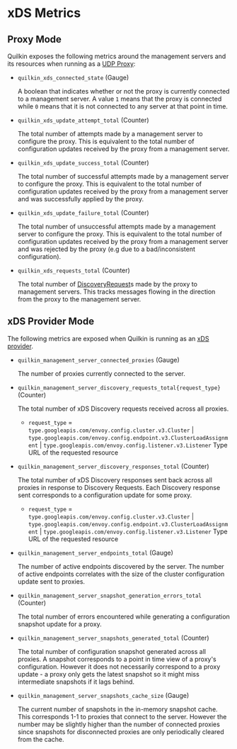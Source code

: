 # xDS Metrics

## Proxy Mode

Quilkin exposes the following metrics around the management servers and its resources when running as a
[UDP Proxy](../proxy-mode.md):

- `quilkin_xds_connected_state` (Gauge)

  A boolean that indicates whether or not the proxy is currently connected to a management server. A value `1` means that the proxy is connected while `0` means that it is not connected to any server at that point in time.

- `quilkin_xds_update_attempt_total` (Counter)

  The total number of attempts made by a management server to configure the proxy. This is equivalent to the total number of configuration updates received by the proxy from a management server.

- `quilkin_xds_update_success_total` (Counter)

  The total number of successful attempts made by a management server to configure the proxy. This is equivalent to the total number of configuration updates received by the proxy from a management server and was successfully applied by the proxy.

- `quilkin_xds_update_failure_total` (Counter)

  The total number of unsuccessful attempts made by a management server to configure the proxy. This is equivalent to the total number of configuration updates received by the proxy from a management server and was rejected by the proxy (e.g due to a bad/inconsistent configuration).

- `quilkin_xds_requests_total` (Counter)

  The total number of [DiscoveryRequest]s made by the proxy to management servers. This tracks messages flowing in the direction from the proxy to the management server.


## xDS Provider Mode

The following metrics are exposed when Quilkin is running as an [xDS provider](builtin.md).

- `quilkin_management_server_connected_proxies` (Gauge)

  The number of proxies currently connected to the server.
- `quilkin_management_server_discovery_requests_total{request_type}` (Counter)

  The total number of xDS Discovery requests received across all proxies.
    - `request_type` = `type.googleapis.com/envoy.config.cluster.v3.Cluster` | `type.googleapis.com/envoy.config.endpoint.v3.ClusterLoadAssignment` | `type.googleapis.com/envoy.config.listener.v3.Listener`
      Type URL of the requested resource
- `quilkin_management_server_discovery_responses_total` (Counter)

  The total number of xDS Discovery responses sent back across all proxies in response to Discovery Requests.
  Each Discovery response sent corresponds to a configuration update for some proxy.
    - `request_type` = `type.googleapis.com/envoy.config.cluster.v3.Cluster` | `type.googleapis.com/envoy.config.endpoint.v3.ClusterLoadAssignment` | `type.googleapis.com/envoy.config.listener.v3.Listener`
      Type URL of the requested resource
- `quilkin_management_server_endpoints_total` (Gauge)

  The number of active endpoints discovered by the server. The number of active endpoints
  correlates with the size of the cluster configuration update sent to proxies.
- `quilkin_management_server_snapshot_generation_errors_total` (Counter)

  The total number of errors encountered while generating a configuration snapshot update for a proxy.
- `quilkin_management_server_snapshots_generated_total` (Counter)

  The total number of configuration snapshot generated across all proxies. A snapshot corresponds
  to a point in time view of a proxy's configuration. However it does not necessarily correspond
  to a proxy update - a proxy only gets the latest snapshot so it might miss intermediate
  snapshots if it lags behind.
- `quilkin_management_server_snapshots_cache_size` (Gauge)

  The current number of snapshots in the in-memory snapshot cache. This corresponds 1-1 to
  proxies that connect to the server. However the number may be slightly higher than the number
  of connected proxies since snapshots for disconnected proxies are only periodically cleared
  from the cache.

[DiscoveryRequest]: https://www.envoyproxy.io/docs/envoy/v1.22.0/api-v3/service/discovery/v3/discovery.proto.html?highlight=discoveryrequest#service-discovery-v3-discoveryrequest